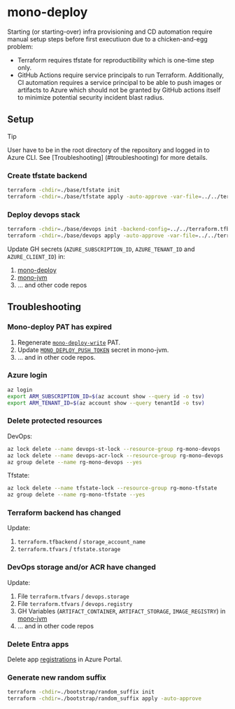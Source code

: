 # mono-deploy

Starting (or starting-over) infra provisioning and CD automation require manual setup steps before first executiuon due 
to a chicken-and-egg problem: 
- Terraform requires tfstate for reproductibility which is one-time step only.
- GitHub Actions require service principals to run Terraform.
Additionally, CI automation requires a service principal to be able to push images or artifacts to Azure which 
should not be granted by GitHub actions itself to minimize potential security incident blast radius.   

## Setup

> [!TIP]
> User have to be in the root directory of the repository and logged in to Azure CLI. See [Troubleshooting]
> (#troubleshooting)
> for more details.

### Create tfstate backend
```bash
terraform -chdir=./base/tfstate init
terraform -chdir=./base/tfstate apply -auto-approve -var-file=../../terraform.tfvars
```

### Deploy devops stack

```bash
terraform -chdir=./base/devops init -backend-config=../../terraform.tfbackend
terraform -chdir=./base/devops apply -auto-approve -var-file=../../terraform.tfvars
```
Update GH secrets (`AZURE_SUBSCRIPTION_ID`, `AZURE_TENANT_ID` and `AZURE_CLIENT_ID`) in:
1. [mono-deploy](https://github.com/mwierzchowski/mono-deploy/settings/secrets/actions)
2. [mono-jvm](https://github.com/mwierzchowski/mono-jvm/settings/secrets/actions)
3. ... and other code repos

<a name="troubleshooting"></a>
## Troubleshooting

### Mono-deploy PAT has expired
1. Regenerate [`mono-deploy-write`](https://github.com/settings/personal-access-tokens/9082055) PAT.
2. Update [`MONO_DEPLOY_PUSH_TOKEN`](https://github.com/mwierzchowski/mono-jvm/settings/secrets/actions/MONO_DEPLOY_PUSH_TOKEN)
   secret in mono-jvm.
3. ... and in other code repos.

### Azure login
```bash
az login
export ARM_SUBSCRIPTION_ID=$(az account show --query id -o tsv)
export ARM_TENANT_ID=$(az account show --query tenantId -o tsv)
```

### Delete protected resources
DevOps:
```bash
az lock delete --name devops-st-lock --resource-group rg-mono-devops
az lock delete --name devops-acr-lock --resource-group rg-mono-devops
az group delete --name rg-mono-devops --yes
```
Tfstate:
```bash
az lock delete --name tfstate-lock --resource-group rg-mono-tfstate
az group delete --name rg-mono-tfstate --yes
```

### Terraform backend has changed
Update:
1. `terraform.tfbackend` / `storage_account_name`
2. `terraform.tfvars` / `tfstate.storage`

### DevOps storage and/or ACR have changed
Update:
1. File `terraform.tfvars` / `devops.storage`
2. File `terraform.tfvars` / `devops.registry`
3. GH Variables (`ARTIFACT_CONTAINER`, `ARTIFACT_STORAGE`, `IMAGE_REGISTRY`) in
   [mono-jvm](https://github.com/mwierzchowski/mono-jvm/settings/variables/actions)
4. ... and in other code repos

### Delete Entra apps
Delete app [registrations](https://portal.azure.com/#view/Microsoft_AAD_IAM/ActiveDirectoryMenuBlade/~/RegisteredApps)
in  Azure Portal.

### Generate new random suffix
```bash
terraform -chdir=./bootstrap/random_suffix init
terraform -chdir=./bootstrap/random_suffix apply -auto-approve
```
